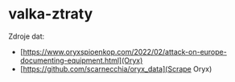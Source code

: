 # valka-ztraty

Zdroje dat:
- [https://www.oryxspioenkop.com/2022/02/attack-on-europe-documenting-equipment.html](Oryx)
- [https://github.com/scarnecchia/oryx_data](Scrape Oryx)
